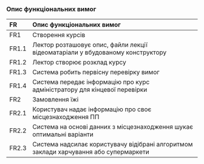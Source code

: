 ### Опис функціональних вимог
|FR|Опис функціональних вимог
|:-     |:-                  
|FR1|Створення курсів
|FR1.1|Лектор розташовує опис, файли лекції відеоматаріали у вбудованому конструктору
|FR1.2|Лектор створює розклад курсу 
|FR1.3|Система робить первісну перевірку вимог
|FR1.4|Система передає інформацію про курс адміністратору для кінцевої перевірки
|FR2|Замовлення їжі
|FR2.1|Користувач надає інформацію про своє місцезнаходження ПП
|FR2.2|Система на основі данних з місцезнаходження шукає оптимальні варіанти
|FR2.3|Система надсилає користувачу відібрані алгоритмом заклади харчування або супермаркети
